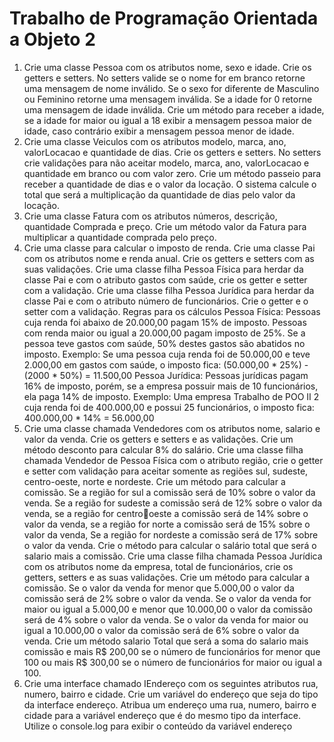 # Trabalho de Programação Orientada a Objeto 2

1) Crie uma classe Pessoa com os atributos nome, sexo e idade. Crie os getters e
setters. No setters valide se o nome for em branco retorne uma mensagem de nome
inválido. Se o sexo for diferente de Masculino ou Feminino retorne uma mensagem
inválida. Se a idade for 0 retorne uma mensagem de idade inválida. Crie um método
para receber a idade, se a idade for maior ou igual a 18 exibir a mensagem pessoa
maior de idade, caso contrário exibir a mensagem pessoa menor de idade.
2) Crie uma classe Veiculos com os atributos modelo, marca, ano, valorLocacao e
quantidade de dias. Crie os getters e setters. No setters crie validações para não
aceitar modelo, marca, ano, valorLocacao e quantidade em branco ou com valor
zero. Crie um método passeio para receber a quantidade de dias e o valor da
locação. O sistema calcule o total que será a multiplicação da quantidade de dias
pelo valor da locação.
3) Crie uma classe Fatura com os atributos números, descrição, quantidade
Comprada e preço. Crie um método valor da Fatura para multiplicar a quantidade
comprada pelo preço.
4) Crie uma classe para calcular o imposto de renda. Crie uma classe Pai com os
atributos nome e renda anual. Crie os getters e setters com as suas validações. Crie
uma classe filha Pessoa Física para herdar da classe Pai e com o atributo gastos
com saúde, crie os getter e setter com a validação. Crie uma classe filha Pessoa
Jurídica para herdar da classe Pai e com o atributo número de funcionários. Crie o
getter e o setter com a validação.
Regras para os cálculos
Pessoa Física: Pessoas cuja renda foi abaixo de 20.000,00 pagam 15% de imposto.
Pessoas com renda maior ou igual a 20.000,00 pagam imposto de 25%. Se a
pessoa teve gastos com saúde, 50% destes gastos são abatidos no imposto.
Exemplo: Se uma pessoa cuja renda foi de 50.000,00 e teve 2.000,00 em gastos
com saúde, o imposto fica: (50.000,00 * 25%) - (2000 * 50%) = 11.500,00
Pessoa Jurídica: Pessoas jurídicas pagam 16% de imposto, porém, se a empresa
possuir mais de 10 funcionários, ela paga 14% de imposto. Exemplo: Uma empresa
Trabalho de POO II 2
cuja renda foi de 400.000,00 e possui 25 funcionários, o imposto fica: 400.000,00 *
14% = 56.000,00
5) Crie uma classe chamada Vendedores com os atributos nome, salario e valor da
venda. Crie os getters e setters e as validações. Crie um método desconto para
calcular 8% do salário.
Crie uma classe filha chamada Vendedor de Pessoa Física com o atributo região,
crie o getter e setter com validação para aceitar somente as regiões sul, sudeste,
centro-oeste, norte e nordeste. Crie um método para calcular a comissão. Se a
região for sul a comissão será de 10% sobre o valor da venda. Se a região for
sudeste a comissão será de 12% sobre o valor da venda, se a região for centrooeste a comissão será de 14% sobre o valor da venda, se a região for norte a
comissão será de 15% sobre o valor da venda, Se a região for nordeste a comissão
será de 17% sobre o valor da venda. Crie o método para calcular o salário total que
será o salario mais a comissão.
Crie uma classe filha chamada Pessoa Jurídica com os atributos nome da empresa,
total de funcionários, crie os getters, setters e as suas validações. Crie um método
para calcular a comissão. Se o valor da venda for menor que 5.000,00 o valor da
comissão será de 2% sobre o valor da venda. Se o valor da venda for maior ou igual
a 5.000,00 e menor que 10.000,00 o valor da comissão será de 4% sobre o valor da
venda. Se o valor da venda for maior ou igual a 10.000,00 o valor da comissão será
de 6% sobre o valor da venda. Crie um método salario Total que será a soma do
salario mais comissão e mais R$ 200,00 se o número de funcionários for menor que
100 ou mais R$ 300,00 se o número de funcionários for maior ou igual a 100.
6) Crie uma interface chamado IEndereço com os seguintes atributos rua, numero,
bairro e cidade. Crie um variável do endereço que seja do tipo da interface
endereço. Atribua um endereço uma rua, numero, bairro e cidade para a variável
endereço que é do mesmo tipo da interface. Utilize o console.log para exibir o
conteúdo da variável endereço
